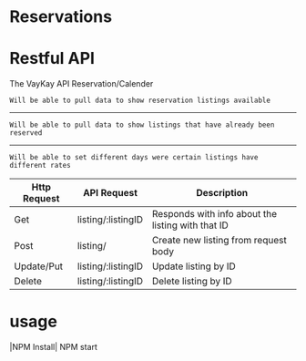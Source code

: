 # Reservations

# Restful API
The VayKay API Reservation/Calender 

    Will be able to pull data to show reservation listings available
----------
    Will be able to pull data to show listings that have already been reserved
---------
    Will be able to set different days were certain listings have different rates



| Http Request  | API Request         | Description                                        |
| ------------- | ------------------- | -------------------------------------------------- |
|      Get      | listing/:listingID  | Responds with info about the listing with that ID  |
|     Post      | listing/            | Create new listing from request body               |
|   Update/Put  | listing/:listingID  | Update listing by ID                               |
|     Delete    | listing/:listingID  | Delete listing by ID                               |



# usage

|NPM Install| NPM start



